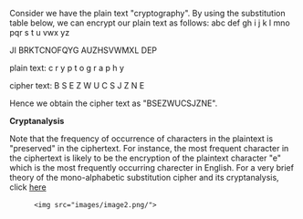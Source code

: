 Consider we have the plain text "cryptography".
By using the substitution table below, we can encrypt our plain text as follows:
abc def gh i j k l mno pqr s t u vwx yz

JI BRKTCNOFQYG AUZHSVWMXL DEP

plain text: c r y p t o g r a p h y

cipher text: B S E Z W U C S J Z N E


Hence we obtain the cipher text as "BSEZWUCSJZNE".

**Cryptanalysis**

Note that the frequency of occurrence of characters in the plaintext is "preserved" in the ciphertext. For instance, the most frequent character in the ciphertext is likely to be the encryption of the plaintext character "e" which is the most frequently occurring charecter in English. For a very brief theory of the mono-alphabetic substitution cipher and its cryptanalysis, click [here](docs/monoalphacipher.pdf)

     	  <img src="images/image2.png/">

